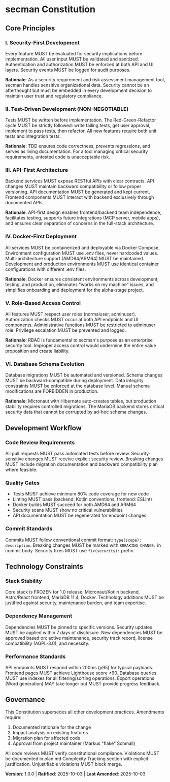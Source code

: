 <!--
Sync Impact Report:
- Version change: none → 1.0.0
- Modified principles: N/A (initial version)
- Added sections: All core sections (initial creation)
- Removed sections: N/A
- Templates requiring updates:
  ✅ .specify/templates/plan-template.md - reviewed, no changes needed
  ✅ .specify/templates/spec-template.md - reviewed, no changes needed
  ✅ .specify/templates/tasks-template.md - reviewed, no changes needed
  ✅ .specify/templates/agent-file-template.md - reviewed, no changes needed
- Follow-up TODOs: None
-->

# secman Constitution

## Core Principles

### I. Security-First Development
Every feature MUST be evaluated for security implications before implementation. All user input MUST be validated and sanitized. Authentication and authorization MUST be enforced at both API and UI layers. Security events MUST be logged for audit purposes.

**Rationale**: As a security requirement and risk assessment management tool, secman handles sensitive organizational data. Security cannot be an afterthought but must be embedded in every development decision to maintain user trust and regulatory compliance.

### II. Test-Driven Development (NON-NEGOTIABLE)
Tests MUST be written before implementation. The Red-Green-Refactor cycle MUST be strictly followed: write failing tests, get user approval, implement to pass tests, then refactor. All new features require both unit tests and integration tests.

**Rationale**: TDD ensures code correctness, prevents regressions, and serves as living documentation. For a tool managing critical security requirements, untested code is unacceptable risk.

### III. API-First Architecture
Backend services MUST expose RESTful APIs with clear contracts. API changes MUST maintain backward compatibility or follow proper versioning. API documentation MUST be generated and kept current. Frontend components MUST interact with backend exclusively through documented APIs.

**Rationale**: API-first design enables frontend/backend team independence, facilitates testing, supports future integrations (MCP server, mobile apps), and ensures clear separation of concerns in the full-stack architecture.

### IV. Docker-First Deployment
All services MUST be containerized and deployable via Docker Compose. Environment configuration MUST use .env files, never hardcoded values. Multi-architecture support (AMD64/ARM64) MUST be maintained. Development and production environments MUST use identical container configurations with different .env files.

**Rationale**: Docker ensures consistent environments across development, testing, and production, eliminates "works on my machine" issues, and simplifies onboarding and deployment for the alpha-stage project.

### V. Role-Based Access Control
All features MUST respect user roles (normaluser, adminuser). Authorization checks MUST occur at both API endpoints and UI components. Administrative functions MUST be restricted to adminuser role. Privilege escalation MUST be prevented and logged.

**Rationale**: RBAC is fundamental to secman's purpose as an enterprise security tool. Improper access control would undermine the entire value proposition and create liability.

### VI. Database Schema Evolution
Database migrations MUST be automated and versioned. Schema changes MUST be backward-compatible during deployment. Data integrity constraints MUST be enforced at the database level. Manual schema modifications are FORBIDDEN in production.

**Rationale**: Micronaut with Hibernate auto-creates tables, but production stability requires controlled migrations. The MariaDB backend stores critical security data that cannot be corrupted by ad-hoc schema changes.

## Development Workflow

### Code Review Requirements
All pull requests MUST pass automated tests before review. Security-sensitive changes MUST receive explicit security review. Breaking changes MUST include migration documentation and backward compatibility plan where feasible.

### Quality Gates
- Tests MUST achieve minimum 80% code coverage for new code
- Linting MUST pass (backend: Kotlin conventions, frontend: ESLint)
- Docker builds MUST succeed for both AMD64 and ARM64
- Security scans MUST show no critical vulnerabilities
- API documentation MUST be regenerated for endpoint changes

### Commit Standards
Commits MUST follow conventional commit format: `type(scope): description`. Breaking changes MUST be marked with `BREAKING CHANGE:` in commit body. Security fixes MUST use `fix(security):` prefix.

## Technology Constraints

### Stack Stability
Core stack is FROZEN for 1.0 release: Micronaut/Kotlin backend, Astro/React frontend, MariaDB 11.4, Docker. Technology additions MUST be justified against security, maintenance burden, and team expertise.

### Dependency Management
Dependencies MUST be pinned to specific versions. Security updates MUST be applied within 7 days of disclosure. New dependencies MUST be approved based on: active maintenance, security track record, license compatibility (AGPL-3.0), and necessity.

### Performance Standards
API endpoints MUST respond within 200ms (p95) for typical payloads. Frontend pages MUST achieve Lighthouse score ≥90. Database queries MUST use indexes for all filtering/sorting operations. Export operations (Word generation) MAY take longer but MUST provide progress feedback.

## Governance

This Constitution supersedes all other development practices. Amendments require:
1. Documented rationale for the change
2. Impact analysis on existing features
3. Migration plan for affected code
4. Approval from project maintainer (Markus "flake" Schmall)

All code reviews MUST verify constitutional compliance. Violations MUST be documented in plan.md Complexity Tracking section with explicit justification. Unjustifiable violations MUST block merge.

**Version**: 1.0.0 | **Ratified**: 2025-10-03 | **Last Amended**: 2025-10-03
